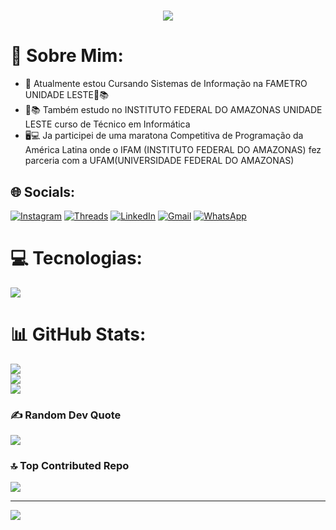 <h1 align="center">
<img src="https://readme-typing-svg.herokuapp.com/?font=Righteous&size=35&center=true&vCenter=true&width=500&height=70&duration=4500&lines=olá!+👋;+me+chamo+Walter!;" />
</h1>

# 💫 Sobre Mim:
- 🔭 Atualmente estou Cursando Sistemas de Informação na FAMETRO UNIDADE LESTE📗📚
- 📕📚 Também estudo no INSTITUTO FEDERAL DO AMAZONAS UNIDADE LESTE curso de Técnico em Informática
- 🖥💻 Ja participei de uma maratona Competitiva de Programação da América Latina onde o IFAM
(INSTITUTO FEDERAL DO AMAZONAS) fez parceria com a UFAM(UNIVERSIDADE FEDERAL DO AMAZONAS)


## 🌐 Socials:
[![Instagram](https://img.shields.io/badge/Instagram-%23E4405F.svg?logo=Instagram&logoColor=white)](https://instagram.com/waltergoncalves.filho)
[![Threads](https://img.shields.io/badge/_-Threads-black?style=flat-square&logo=threads&logoColor=white&labelColor=black)](https://www.threads.net/@waltergoncalves.filho)
[![LinkedIn](https://img.shields.io/badge/_-LinkedIn-%2345b6f2?style=flat-square&logo=logmein&logoColor=%2345b6f2&labelColor=white)](https://linkedin.com/in/waltergoncalvesfilho)
[![Gmail](https://img.shields.io/badge/Gmail-D14836.svg?logo=Gmail&logoColor=white&)](mailto:waltergoncalves.bfilho@gmail.com) 
[![WhatsApp](https://img.shields.io/badge/_-WhatsApp-%2325d366?style=flat-square&logo=whatsapp&labelColor=white)](https://wa.me/message/3W4QKV4C7B7NN1)




# 💻 Tecnologias:

<p align="left" >
  <img src="https://skillicons.dev/icons?i=vscode,c,java,python,git,github" />
</p>

<!--
<div style="margin: 100px;">
  <div align="left" >
  
  ![Vs Code](https://img.shields.io/badge/VsCode-0078D4?style=plastic)
  ![C](https://img.shields.io/badge/C-%2300599C?style=plastic) 
  ![Java](https://img.shields.io/badge/java-%23ED8B00?style=plastic) 
  ![Python](https://img.shields.io/badge/python-3670A0?style=plastic) 
  ![Git](https://img.shields.io/badge/GIT-E44C30?style=plastic)
  ![GitHub](https://img.shields.io/badge/github-%23121011?style=plastic)
  
  </div> 
</div>
-->

<!--
<div style="display: inline-block; margin-bottom: 10px; padding: 10px 15px; background-color: #007bff; color: white; border-radius: 12px;">
 <img src="https://img.shields.io/badge/VsCode-0078D4?style=plastic"/> </div>
<div style="display: inline-block; margin-bottom: 10px; padding: 10px 15px; background-color: #007bff; color: white; border-radius: 12px;">
 <img src="https://img.shields.io/badge/C-%2300599C?"/> </div> 
<div style="display: inline-block; padding: 10px 15px; background-color: #007bff; color: white; border-radius: 12px;">
 <img src="https://img.shields.io/badge/java-%23ED8B00?" /> </div>
-->




# 📊 GitHub Stats:
![](https://github-readme-streak-stats.herokuapp.com/?user=WalterGoncalves-filho&theme=neon&hide_border=false)<br/>
![](https://github-readme-stats.vercel.app/api?username=WalterGoncalves-filho&theme=neon&hide_border=false&include_all_commits=true&count_private=false)<br/>
![](https://github-readme-stats.vercel.app/api/top-langs/?username=WalterGoncalves-filho&show_icons=true&theme=neon&hide_border=false)

<!--![](https://github-readme-stats.vercel.app/api/top-langs/?username=WalterGoncalves-filho&theme=neon&hide_border=false&include_all_commits=true&count_private=false&layout=compact) -->
<!--
## 🏆 GitHub Trophies
![](https://github-profile-trophy.vercel.app/?username=WalterGoncalves-filho&theme=dracula&no-frame=false&no-bg=false&margin-w=4) -->

### ✍️ Random Dev Quote
![](https://quotes-github-readme.vercel.app/api?type=horizontal&theme=light)

### 🔝 Top Contributed Repo
![](https://github-contributor-stats.vercel.app/api?username=WalterGoncalves-filho&limit=5&theme=radical&combine_all_yearly_contributions=true)

---
[![](https://visitcount.itsvg.in/api?id=WalterGoncalves-filho&icon=3&color=4)](https://visitcount.itsvg.in)

<!-- Proudly created with GPRM ( https://gprm.itsvg.in ) -->
